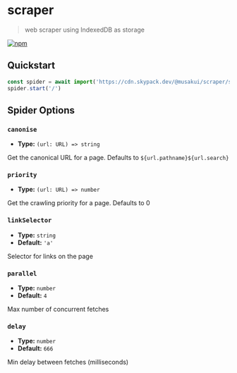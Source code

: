 # scraper
> web scraper using IndexedDB as storage

[![npm](https://img.shields.io/npm/v/@musakui/scraper.svg)](https://www.npmjs.com/package/@musakui/scraper)

## Quickstart

```js
const spider = await import('https://cdn.skypack.dev/@musakui/scraper/spider').then(({ create }) => create())
spider.start('/')
```

## Spider Options

### `canonise`
- **Type:** `(url: URL) => string`

Get the canonical URL for a page. Defaults to `${url.pathname}${url.search}`

### `priority`
- **Type:** `(url: URL) => number`

Get the crawling priority for a page. Defaults to 0

### `linkSelector`
- **Type:** `string`
- **Default:** `'a'`

Selector for links on the page

### `parallel`
- **Type:** `number`
- **Default:** `4`

Max number of concurrent fetches

### `delay`
- **Type:** `number`
- **Default:** `666`

Min delay between fetches (milliseconds)